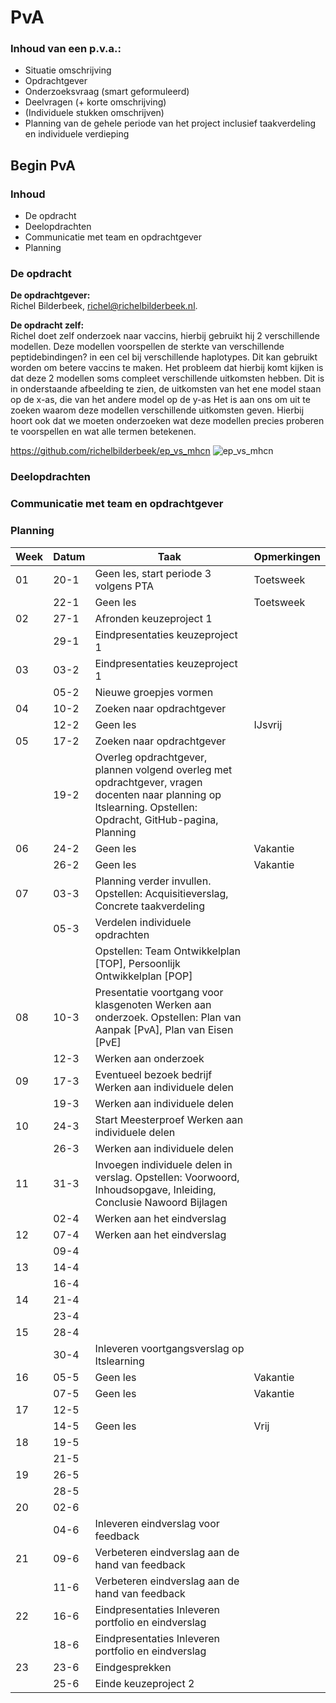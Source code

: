 # PvA

### Inhoud van een p.v.a.:
- Situatie omschrijving
- Opdrachtgever
- Onderzoeksvraag (smart geformuleerd)
- Deelvragen (+ korte omschrijving)
- (Individuele stukken omschrijven)
- Planning van de gehele periode van het project inclusief taakverdeling en individuele verdieping

## Begin PvA
### Inhoud
- De opdracht
- Deelopdrachten
- Communicatie met team en opdrachtgever
- Planning

### De opdracht
**De opdrachtgever:**\
Richel Bilderbeek, richel@richelbilderbeek.nl.

**De opdracht zelf:**\
Richel doet zelf onderzoek naar vaccins, hierbij gebruikt hij 2 verschillende modellen. Deze modellen voorspellen de sterkte van verschillende peptidebindingen? in een cel bij verschillende haplotypes. Dit kan gebruikt worden om betere vaccins te maken. Het probleem dat hierbij komt kijken is dat deze 2 modellen soms compleet verschillende uitkomsten hebben. Dit is in onderstaande afbeelding te zien, de uitkomsten van het ene model staan op de x-as, die van het andere model op de y-as Het is aan ons om uit te zoeken waarom deze modellen verschillende uitkomsten geven. Hierbij hoort ook dat we moeten onderzoeken wat deze modellen precies proberen te voorspellen en wat alle termen betekenen.

https://github.com/richelbilderbeek/ep_vs_mhcn 
![ep_vs_mhcn](https://user-images.githubusercontent.com/78077905/110243515-a0fe5380-7f52-11eb-97f6-8122c2c06443.png)

### Deelopdrachten

### Communicatie met team en opdrachtgever

### Planning
| Week | Datum | Taak                                                                        | Opmerkingen |
|------|-------|-----------------------------------------------------------------------------|-------------|
| 01   | 20-1  | Geen les, start periode 3 volgens PTA                                       | Toetsweek   |
|      | 22-1  | Geen les                                                                    | Toetsweek   |
| 02   | 27-1  | Afronden keuzeproject 1                                                     |             |
|      | 29-1  | Eindpresentaties keuzeproject 1                                             |             |
| 03   | 03-2  | Eindpresentaties keuzeproject 1                                             |             |
|      | 05-2  | Nieuwe groepjes vormen                                                      |             |
| 04   | 10-2  | Zoeken naar opdrachtgever                                                   |             |
|      | 12-2  | Geen les                                                                    | IJsvrij     |
| 05   | 17-2  | Zoeken naar opdrachtgever                                                   |             |
|      | 19-2  | Overleg opdrachtgever, plannen volgend overleg met opdrachtgever, vragen docenten naar planning op Itslearning. Opstellen: Opdracht, GitHub-pagina, Planning |             |
| 06   | 24-2  | Geen les                                                                    | Vakantie    |
|      | 26-2  | Geen les                                                                    | Vakantie    |
| 07   | 03-3  | Planning verder invullen. Opstellen: Acquisitieverslag, Concrete taakverdeling |             |
|      | 05-3  |  Verdelen individuele opdrachten
|      |       | Opstellen: Team Ontwikkelplan [TOP], Persoonlijk Ontwikkelplan [POP]        |             |
| 08   | 10-3  | Presentatie voortgang voor klasgenoten Werken aan onderzoek. Opstellen: Plan van Aanpak [PvA], Plan van Eisen [PvE] |             |
|      | 12-3  | Werken aan onderzoek                                                        |             |
| 09   | 17-3  | Eventueel bezoek bedrijf Werken aan individuele delen                       |             |
|      | 19-3  | Werken aan individuele delen                                                |             |
| 10   | 24-3  | Start Meesterproef Werken aan individuele delen                             |             |
|      | 26-3  | Werken aan individuele delen                                                |             |
| 11   | 31-3  | Invoegen individuele delen in verslag. Opstellen: Voorwoord, Inhoudsopgave, Inleiding, Conclusie Nawoord Bijlagen |             |
|      | 02-4  | Werken aan het eindverslag                                                  |             |
| 12   | 07-4  | Werken aan het eindverslag                                                  |             |
|      | 09-4  |                                                                             |             |
| 13   | 14-4  |                                                                             |             |
|      | 16-4  |                                                                             |             |
| 14   | 21-4  |                                                                             |             |
|      | 23-4  |                                                                             |             |
| 15   | 28-4  |                                                                             |             |
|      | 30-4  | Inleveren voortgangsverslag op Itslearning                                  |             |
| 16   | 05-5  | Geen les                                                                    | Vakantie    |
|      | 07-5  | Geen les                                                                    | Vakantie    |
| 17   | 12-5  |                                                                             |             |
|      | 14-5  | Geen les                                                                    | Vrij        |
| 18   | 19-5  |                                                                             |             |
|      | 21-5  |                                                                             |             |
| 19   | 26-5  |                                                                             |             |
|      | 28-5  |                                                                             |             | 
| 20   | 02-6  |                                                                             |             |
|      | 04-6  | Inleveren eindverslag voor feedback                                         |             |
| 21   | 09-6  | Verbeteren eindverslag aan de hand van feedback                             |             |
|      | 11-6  | Verbeteren eindverslag aan de hand van feedback                             |             |
| 22   | 16-6  | Eindpresentaties Inleveren portfolio en eindverslag                         |             |
|      | 18-6  | Eindpresentaties Inleveren portfolio en eindverslag                         |             |
| 23   | 23-6  | Eindgesprekken                                                              |             |
|      | 25-6  | Einde keuzeproject 2                                                        |             |
